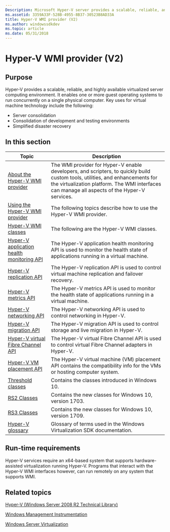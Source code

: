 ```yaml
---
Description: Microsoft Hyper-V server provides a scalable, reliable, and highly available virtual machine management environment. Hyper-V virtual machine software consolidates servers and development and testing environments.
ms.assetid: 3359A33F-528B-4955-8B37-30523B8AD33A
title: Hyper-V WMI provider (V2)
ms.author: windowssdkdev
ms.topic: article
ms.date: 05/31/2018
---
```


# Hyper-V WMI provider (V2)

## Purpose

Hyper-V provides a scalable, reliable, and highly available virtualized server computing environment. It enables one or more guest operating systems to run concurrently on a single physical computer. Key uses for virtual machine technology include the following:

-   Server consolidation
-   Consolidation of development and testing environments
-   Simplified disaster recovery

## In this section



| Topic                                                                                                 | Description                                                                                                                                                                                                                              |
|-------------------------------------------------------------------------------------------------------|------------------------------------------------------------------------------------------------------------------------------------------------------------------------------------------------------------------------------------------|
| [About the Hyper-V WMI provider](about-the-virtualization-wmi-provider.md)<br/>                | The WMI provider for Hyper-V enable developers, and scripters, to quickly build custom tools, utilities, and enhancements for the virtualization platform. The WMI interfaces can manage all aspects of the Hyper-V services.<br/> |
| [Using the Hyper-V WMI provider](using-the-virtualization-wmi-provider.md)<br/>                | The following topics describe how to use the Hyper-V WMI provider.<br/>                                                                                                                                                            |
| [Hyper-V WMI classes](hyper-v-wmi-classes.md)<br/>                                             | The following are the Hyper-V WMI classes.<br/>                                                                                                                                                                                    |
| [Hyper-V application health monitoring API](hyper-v-application-health-monitoring-api.md)<br/> | The Hyper-V application health monitoring API is used to monitor the health state of applications running in a virtual machine.<br/>                                                                                               |
| [Hyper-V replication API](hyper-v-replication-api.md)<br/>                                     | The Hyper-V replication API is used to control virtual machine replication and failover recovery.<br/>                                                                                                                             |
| [Hyper-V metrics API](hyper-v-metrics-api.md)<br/>                                             | The Hyper-V metrics API is used to monitor the health state of applications running in a virtual machine.<br/>                                                                                                                     |
| [Hyper-V networking API](hyper-v-networking-api.md)<br/>                                       | The Hyper-V networking API is used to control networking in Hyper-V.<br/>                                                                                                                                                          |
| [Hyper-V migration API](hyper-v-storage-migration-api.md)<br/>                                 | The Hyper-V migration API is used to control storage and live migration in Hyper-V.<br/>                                                                                                                                           |
| [Hyper-V virtual Fibre Channel API](hyper-v-virtual-fiber-channels-api.md)<br/>                | The Hyper-V virtual Fibre Channel API is used to control virtual Fibre Channel adapters in Hyper-V.<br/>                                                                                                                           |
| [Hyper-V VM placement API](hyper-v-vm-placement-api.md)<br/>                                   | The Hyper-V virtual machine (VM) placement API contains the compatibility info for the VMs or hosting computer system.<br/>                                                                                                        |
| [Threshold classes](threshold-classes.md)<br/>                                                 | Contains the classes introduced in Windows 10.<br/>                                                                                                                                                                                |
| [RS2 Classes](redstone-classes.md)<br/>                                                        | Contains the new classes for Windows 10, version 1703.<br/>                                                                                                                                                                        |
| [RS3 Classes](rs3-classes.md)<br/>                                                             | Contains the new classes for Windows 10, version 1709.<br/>                                                                                                                                                                        |
| [Hyper-V glossary](virtualization-glossary.md)<br/>                                            | Glossary of terms used in the Windows Virtualization SDK documentation.<br/>                                                                                                                                                       |



 

## Run-time requirements

Hyper-V services require an x64-based system that supports hardware-assisted virtualization running Hyper-V. Programs that interact with the Hyper-V WMI interfaces however, can run remotely on any system that supports WMI.

## Related topics

<dl> <dt>

[Hyper-V (Windows Server 2008 R2 Technical Library)](http://go.microsoft.com/fwlink/p/?linkid=111068)
</dt> <dt>

[Windows Management Instrumentation](https://msdn.microsoft.com/library/aa394582)
</dt> <dt>

[Windows Server Virtualization](http://go.microsoft.com/fwlink/p/?linkid=104682)
</dt> </dl>

 

 




